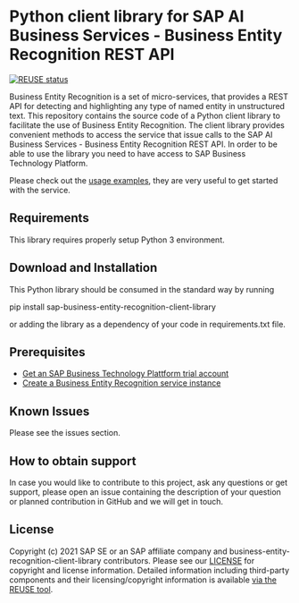 # Python client library for SAP AI Business Services - Business Entity Recognition REST API

[![REUSE status](https://api.reuse.software/badge/github.com/SAP/business-entity-recognition-client-library)](https://api.reuse.software/info/github.com/SAP/business-entity-recognition-client-library)

Business Entity Recognition is a set of micro-services, that provides a REST API for detecting and highlighting any type of named entity in unstructured text.
This repository contains the source code of a Python client library to facilitate the use of Business Entity Recognition. The client library provides convenient methods to access the service that issue calls to the SAP AI Business Services - Business Entity Recognition REST API. In order to be able to use the library you need to have access to SAP Business Technology Platform.

Please check out the [usage examples](https://github.com/SAP/business-entity-recognition-client-library/tree/main/examples), they are very useful to get started with the service.

## Requirements
This library requires properly setup Python 3 environment.

## Download and Installation
This Python library should be consumed in the standard way by running

pip install sap-business-entity-recognition-client-library

or adding the library as a dependency of your code in requirements.txt file.

## Prerequisites
* [Get an SAP Business Technology Plattform trial account](https://developers.sap.com/tutorials/hcp-create-trial-account.html)
* [Create a Business Entity Recognition service instance](https://developers.sap.com/tutorials/cp-aibus-ber-service-instance.html)

## Known Issues
Please see the issues section.

## How to obtain support
In case you would like to contribute to this project, ask any questions or get support, please open an issue containing the description of your question or planned contribution in GitHub and we will get in touch.

## License
Copyright (c) 2021 SAP SE or an SAP affiliate company and business-entity-recognition-client-library contributors.  Please see our [LICENSE](LICENSE) for copyright and license information. Detailed information including third-party components and their licensing/copyright information is available [via the REUSE tool](https://api.reuse.software/info/github.com/SAP/business-entity-recognition-client-library).
